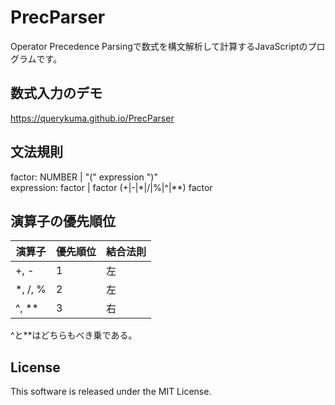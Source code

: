 # PrecParser

Operator Precedence Parsingで数式を構文解析して計算するJavaScriptのプログラムです。

## 数式入力のデモ

https://querykuma.github.io/PrecParser

## 文法規則

factor:  NUMBER | "(" expression ")"<br>
expression:  factor | factor (+|-|*|/|%|^|**) factor

## 演算子の優先順位

| 演算子 | 優先順位 | 結合法則 |
| ------ | -------- | -------- |
| +, -   | 1        | 左       |
| *, /, %  | 2        | 左       |
| ^, **  | 3        | 右       |

^と**はどちらもべき乗である。

## License

This software is released under the MIT License.
